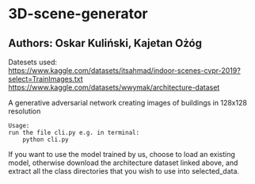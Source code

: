 # 3D-scene-generator
## Authors: Oskar Kuliński, Kajetan Ożóg

Datesets used:   
https://www.kaggle.com/datasets/itsahmad/indoor-scenes-cvpr-2019?select=TrainImages.txt   
https://www.kaggle.com/datasets/wwymak/architecture-dataset

A generative adversarial network creating images of buildings in 128x128 resolution

    Usage:
    run the file cli.py e.g. in terminal:
        python cli.py

If you want to use the model trained by us, choose to load an existing model,
otherwise download the architecture dataset linked above, 
and extract all the class directories that you wish to use into selected_data.